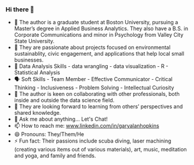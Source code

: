 ### Hi there 👋

- 🔭 The author is a graduate student at Boston University, pursuing a Master’s degree in Applied Business Analytics. They also have a B.S. in Corporate Communications and minor in Psychology from Valley City State University.
- 🌱 They are passionate about projects focused on environmental sustainablity, civic engagement, and applications that help local small businesses. 
- 🔢 Data Analysis Skills
        - data wrangling
        - data visualization
        - R
        - Statistical Analysis
- 🗣️ Soft Skills
        - Team Member
        - Effective Communicator
        - Critical Thinking
        - Inclusiveness
        - Problem Solving
        - Intellectual Curiosity
- 👯 The author is keen on collaborating with other professionals, both inside and outside the data science field.
- 🤔 They are looking forward to learning from others’ perspectives and shared knowledge.
- 💬 Ask me about anything... Let's Chat!
- 📫 How to reach me: www.linkedin.com/in/garyalanhopkins
- 😄 Pronouns: They/Them/He
- ⚡ Fun fact: Their passions include scuba diving, laser machining (creating various items out of various materials), art, music, meditation and yoga, and family and friends.
